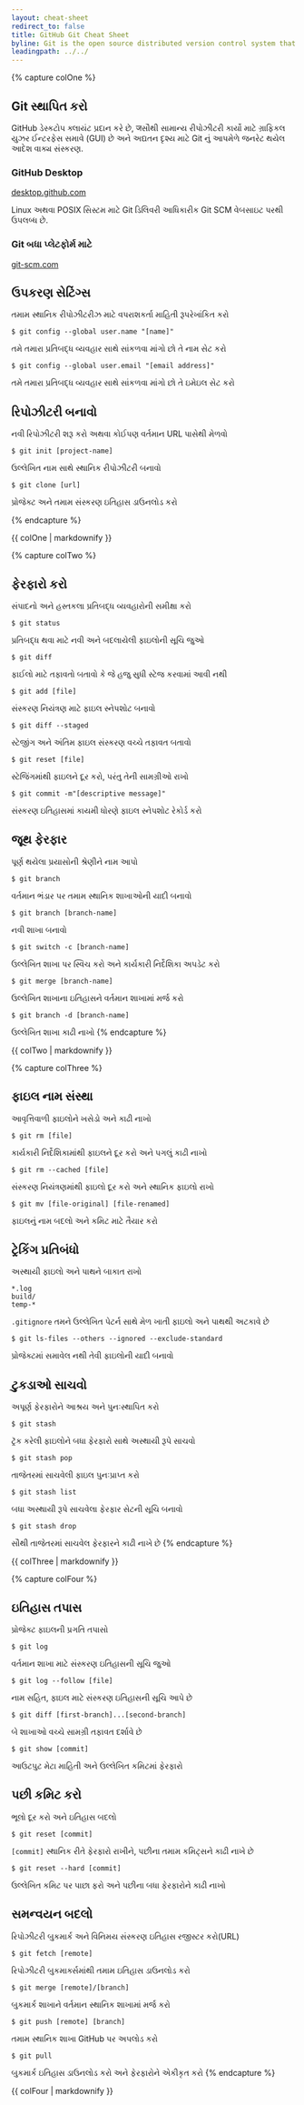 ```yaml
---
layout: cheat-sheet
redirect_to: false
title: GitHub Git Cheat Sheet
byline: Git is the open source distributed version control system that facilitates GitHub activities on your laptop or desktop. This cheat sheet summarizes commonly used Git command line instructions for quick reference.
leadingpath: ../../
---
```


{% capture colOne %}
## Git સ્થાપિત કરો
GitHub ડેસ્કટોપ ક્લાયંટ પ્રદાન કરે છે, जસૌથી સામાન્ય રીપોઝીટરી કાર્યો માટે ગ્રાફિકલ યુઝર ઈન્ટરફેસ સમાવે (GUI) છે અને અદ્યતન દૃશ્ય માટે Git નું આપમેળે જનરેટ થયેલ આદેશ વાક્ય સંસ્કરણ.

### GitHub Desktop
[desktop.github.com](https://desktop.github.com)

Linux અથવા POSIX સિસ્ટમ માટે Git ડિલિવરી આધિકારીક Git SCM વેબસાઇટ પરથી ઉપલબ્ધ છે.

### Git બધા પ્લેટફોર્મ માટે
[git-scm.com](https://git-scm.com)

## ઉપકરણ સેટિંગ્સ
તમામ સ્થાનિક રીપોઝીટરીઝ માટે વપરાશકર્તા માહિતી રૂપરેખાંકિત કરો

```$ git config --global user.name "[name]"```

તમે તમારા પ્રતિબદ્ધ વ્યવહાર સાથે સાંકળવા માંગો છો તે નામ સેટ કરો


```$ git config --global user.email "[email address]"```

તમે તમારા પ્રતિબદ્ધ વ્યવહાર સાથે સાંકળવા માંગો છો તે ઇમેઇલ સેટ કરો


## રિપોઝીટરી બનાવો

નવી રિપોઝીટરી શરૂ કરો અથવા કોઈપણ વર્તમાન URL પાસેથી મેળવો


```$ git init [project-name]```

ઉલ્લેખિત નામ સાથે સ્થાનિક રીપોઝીટરી બનાવો


```$ git clone [url]```

પ્રોજેક્ટ અને તમામ સંસ્કરણ ઇતિહાસ ડાઉનલોડ કરો

{% endcapture %}
<div class="col-md-6">
{{ colOne | markdownify }}
</div>


{% capture colTwo %}

## ફેરફારો કરો
સંપાદનો અને હસ્તકલા પ્રતિબદ્ધ વ્યવહારોની સમીક્ષા કરો


```$ git status```

પ્રતિબદ્ધ થવા માટે નવી અને બદલાયેલી ફાઇલોની સૂચિ જુઓ


```$ git diff```

ફાઈલો માટે તફાવતો બતાવો કે જે હજુ સુધી સ્ટેજ કરવામાં આવી નથી


```$ git add [file]```

સંસ્કરણ નિયંત્રણ માટે ફાઇલ સ્નેપશોટ બનાવો


```$ git diff --staged```

સ્ટેજીંગ અને અંતિમ ફાઇલ સંસ્કરણ વચ્ચે તફાવત બતાવો


```$ git reset [file]```

સ્ટેજિંગમાંથી ફાઇલને દૂર કરો, પરંતુ તેની સામગ્રીઓ રાખો


```$ git commit -m"[descriptive message]"```

સંસ્કરણ ઇતિહાસમાં કાયમી ધોરણે ફાઇલ સ્નેપશોટ રેકોર્ડ કરો

## જૂથ ફેરફાર
પૂર્ણ થયેલા પ્રયાસોની શ્રેણીને નામ આપો


```$ git branch```

વર્તમાન ભંડાર પર તમામ સ્થાનિક શાખાઓની યાદી બનાવો


```$ git branch [branch-name]```

નવી શાખા બનાવો


```$ git switch -c [branch-name]```

ઉલ્લેખિત શાખા પર સ્વિચ કરો અને કાર્યકારી નિર્દેશિકા અપડેટ કરો


```$ git merge [branch-name]```

ઉલ્લેખિત શાખાના ઇતિહાસને વર્તમાન શાખામાં મર્જ કરો


```$ git branch -d [branch-name]```

ઉલ્લેખિત શાખા કાઢી નાખો
{% endcapture %}
<div class="col-md-6">
{{ colTwo | markdownify }}
</div>
<div class="clearfix"></div>


{% capture colThree %}
## ફાઇલ નામ સંસ્થા
આવૃત્તિવાળી ફાઇલોને ખસેડો અને કાઢી નાખો


```$ git rm [file]```

કાર્યકારી નિર્દેશિકામાંથી ફાઇલને દૂર કરો અને પગલું કાઢી નાખો


```$ git rm --cached [file]```

સંસ્કરણ નિયંત્રણમાંથી ફાઇલો દૂર કરો અને સ્થાનિક ફાઇલો રાખો


```$ git mv [file-original] [file-renamed]```

ફાઇલનું નામ બદલો અને કમિટ માટે તૈયાર કરો

## ટ્રેકિંગ પ્રતિબંધો
અસ્થાયી ફાઇલો અને પાથને બાકાત રાખો

```
*.log
build/
temp-*
```

`.gitignore` તમને ઉલ્લેખિત પેટર્ન સાથે મેળ ખાતી ફાઇલો અને પાથથી અટકાવે છે


```$ git ls-files --others --ignored --exclude-standard```

પ્રોજેક્ટમાં સમાવેલ નથી તેવી ફાઇલોની યાદી બનાવો

## ટુકડાઓ સાચવો
અપૂર્ણ ફેરફારોને આશ્રય અને પુનઃસ્થાપિત કરો


```$ git stash```

ટ્રૅક કરેલી ફાઇલોને બધા ફેરફારો સાથે અસ્થાયી રૂપે સાચવો


```$ git stash pop```

તાજેતરમાં સાચવેલી ફાઇલ પુનઃપ્રાપ્ત કરો


```$ git stash list```

બધા અસ્થાયી રૂપે સાચવેલા ફેરફાર સેટની સૂચિ બનાવો


```$ git stash drop```

સૌથી તાજેતરમાં સાચવેલ ફેરફારને કાઢી નાખે છે
{% endcapture %}
<div class="col-md-6">
{{ colThree | markdownify }}
</div>

{% capture colFour %}
## ઇતિહાસ તપાસ
પ્રોજેક્ટ ફાઇલની પ્રગતિ તપાસો


```$ git log```

વર્તમાન શાખા માટે સંસ્કરણ ઇતિહાસની સૂચિ જુઓ


```$ git log --follow [file]```

નામ સહિત, ફાઇલ માટે સંસ્કરણ ઇતિહાસની સૂચિ આપે છે


```$ git diff [first-branch]...[second-branch]```

બે શાખાઓ વચ્ચે સામગ્રી તફાવત દર્શાવે છે


```$ git show [commit]```

આઉટપુટ મેટા માહિતી અને ઉલ્લેખિત કમિટમાં ફેરફારો

## પછી કમિટ કરો
ભૂલો દૂર કરો અને ઇતિહાસ બદલો


```$ git reset [commit]```

`[commit]` સ્થાનિક રીતે ફેરફારો રાખીને, પછીના તમામ કમિટ્સને કાઢી નાખે છે


```$ git reset --hard [commit]```

ઉલ્લેખિત કમિટ પર પાછા ફરો અને પછીના બધા ફેરફારોને કાઢી નાખો

## સમન્વયન બદલો
રિપોઝીટરી બુકમાર્ક અને વિનિમય સંસ્કરણ ઇતિહાસ રજીસ્ટર કરો(URL)


```$ git fetch [remote]```

રિપોઝીટરી બુકમાર્ક્સમાંથી તમામ ઇતિહાસ ડાઉનલોડ કરો


```$ git merge [remote]/[branch]```

બુકમાર્ક શાખાને વર્તમાન સ્થાનિક શાખામાં મર્જ કરો


```$ git push [remote] [branch]```

તમામ સ્થાનિક શાખા GitHub પર અપલોડ કરો


```$ git pull```

બુકમાર્ક ઇતિહાસ ડાઉનલોડ કરો અને ફેરફારોને એકીકૃત કરો
{% endcapture %}
<div class="col-md-6">
{{ colFour | markdownify }}
</div>
